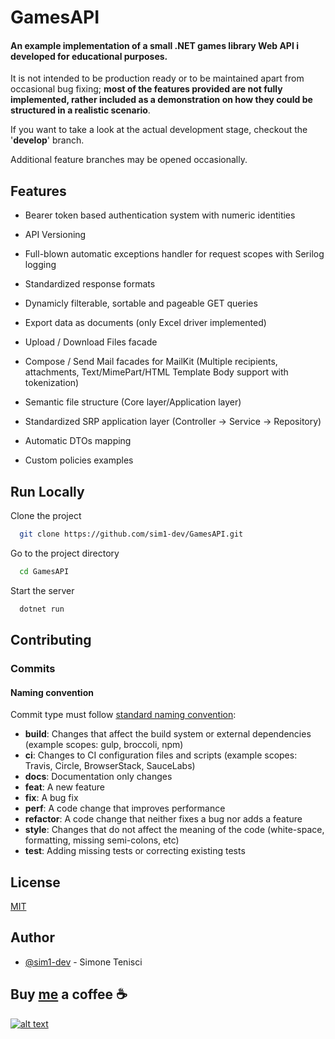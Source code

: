 # GamesAPI

#### An example implementation of a small .NET games library Web API i developed for educational purposes.

It is not intended to be production ready or to be maintained apart from occasional bug fixing; **most of the features provided are not fully implemented, rather included as a demonstration on how they could be structured in a realistic scenario**.

If you want to take a look at the actual development stage, checkout the '**develop**' branch. 

Additional feature branches may be opened occasionally.

## Features
- Bearer token based authentication system with numeric identities
- API Versioning
- Full-blown automatic exceptions handler for request scopes with Serilog logging
- Standardized response formats
- Dynamicly filterable, sortable and pageable GET queries
- Export data as documents (only Excel driver implemented)
- Upload / Download Files facade
- Compose / Send Mail facades for MailKit (Multiple recipients, attachments, Text/MimePart/HTML Template Body support with tokenization)

- Semantic file structure (Core layer/Application layer)
- Standardized SRP application layer (Controller -> Service -> Repository)
- Automatic DTOs mapping
- Custom policies examples

## Run Locally

Clone the project

```bash
  git clone https://github.com/sim1-dev/GamesAPI.git
```

Go to the project directory

```bash
  cd GamesAPI
```

Start the server

```bash
  dotnet run
```

## Contributing

### Commits
#### Naming convention
Commit type must follow [standard naming convention](https://www.conventionalcommits.org/en/v1.0.0/#summary):

- **build**: Changes that affect the build system or external dependencies (example scopes: gulp, broccoli, npm)
- **ci**: Changes to CI configuration files and scripts (example scopes: Travis, Circle, BrowserStack, SauceLabs)
- **docs**: Documentation only changes
- **feat**: A new feature
- **fix**: A bug fix
- **perf**: A code change that improves performance
- **refactor**: A code change that neither fixes a bug nor adds a feature
- **style**: Changes that do not affect the meaning of the code (white-space, formatting, missing semi-colons, etc)
- **test**: Adding missing tests or correcting existing tests


## License

[MIT](https://choosealicense.com/licenses/mit/)

## Author

- [@sim1-dev](https://github.com/sim1-dev) - Simone Tenisci


## Buy [me](https://www.simonetenisci.net/) a coffee ☕

[![alt text][image]][hyperlink]

[hyperlink]:https://www.paypal.com/donate/?hosted_button_id=AS2MJZNHSQEQA
[image]:https://pics.paypal.com/00/s/NDI2ZTExZWQtODY4MS00ZTZiLTg4OGEtZjc1MmEyNjYwNzRj/file.PNG
(Donate with PayPal)
